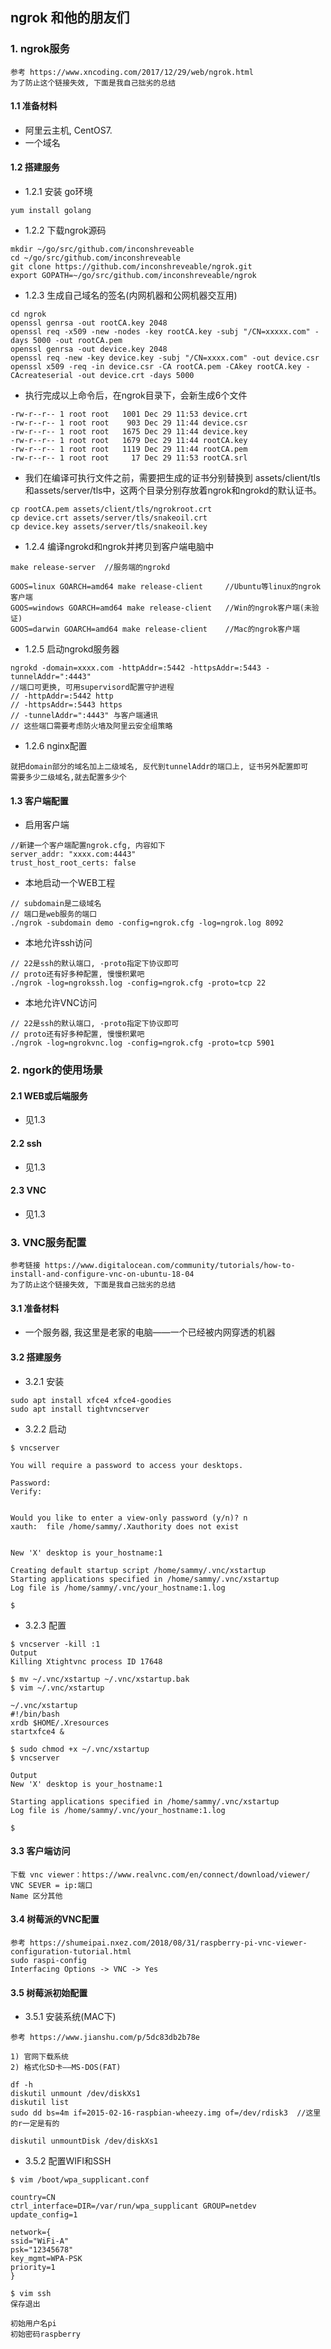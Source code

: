 ## ngrok 和他的朋友们


### 1. ngrok服务

```
参考 https://www.xncoding.com/2017/12/29/web/ngrok.html
为了防止这个链接失效, 下面是我自己拙劣的总结
```

#### 1.1 准备材料

* 阿里云主机, CentOS7.
* 一个域名

#### 1.2 搭建服务


* 1.2.1 安装 go环境

```
yum install golang
```

* 1.2.2 下载ngrok源码

```
mkdir ~/go/src/github.com/inconshreveable
cd ~/go/src/github.com/inconshreveable
git clone https://github.com/inconshreveable/ngrok.git
export GOPATH=~/go/src/github.com/inconshreveable/ngrok
```

* 1.2.3 生成自己域名的签名(内网机器和公网机器交互用)

```
cd ngrok
openssl genrsa -out rootCA.key 2048
openssl req -x509 -new -nodes -key rootCA.key -subj "/CN=xxxxx.com" -days 5000 -out rootCA.pem
openssl genrsa -out device.key 2048
openssl req -new -key device.key -subj "/CN=xxxx.com" -out device.csr
openssl x509 -req -in device.csr -CA rootCA.pem -CAkey rootCA.key -CAcreateserial -out device.crt -days 5000
```

* 执行完成以上命令后，在ngrok目录下，会新生成6个文件

```
-rw-r--r-- 1 root root   1001 Dec 29 11:53 device.crt
-rw-r--r-- 1 root root    903 Dec 29 11:44 device.csr
-rw-r--r-- 1 root root   1675 Dec 29 11:44 device.key
-rw-r--r-- 1 root root   1679 Dec 29 11:44 rootCA.key
-rw-r--r-- 1 root root   1119 Dec 29 11:44 rootCA.pem
-rw-r--r-- 1 root root     17 Dec 29 11:53 rootCA.srl
```

* 我们在编译可执行文件之前，需要把生成的证书分别替换到 assets/client/tls和assets/server/tls中，这两个目录分别存放着ngrok和ngrokd的默认证书。

```
cp rootCA.pem assets/client/tls/ngrokroot.crt
cp device.crt assets/server/tls/snakeoil.crt
cp device.key assets/server/tls/snakeoil.key
```

* 1.2.4 编译ngrokd和ngrok并拷贝到客户端电脑中

```
make release-server  //服务端的ngrokd

GOOS=linux GOARCH=amd64 make release-client     //Ubuntu等linux的ngrok客户端
GOOS=windows GOARCH=amd64 make release-client   //Win的ngrok客户端(未验证)
GOOS=darwin GOARCH=amd64 make release-client    //Mac的ngrok客户端

```

* 1.2.5 启动ngrokd服务器

```
ngrokd -domain=xxxx.com -httpAddr=:5442 -httpsAddr=:5443 -tunnelAddr=":4443"
//端口可更换, 可用supervisord配置守护进程
// -httpAddr=:5442 http
// -httpsAddr=:5443 https
// -tunnelAddr=":4443" 与客户端通讯
// 这些端口需要考虑防火墙及阿里云安全组策略
```

* 1.2.6 nginx配置

```
就把domain部分的域名加上二级域名, 反代到tunnelAddr的端口上, 证书另外配置即可
需要多少二级域名,就去配置多少个
```

#### 1.3 客户端配置

* 启用客户端

```
//新建一个客户端配置ngrok.cfg, 内容如下
server_addr: "xxxx.com:4443"
trust_host_root_certs: false
```

* 本地启动一个WEB工程

```
// subdomain是二级域名
// 端口是web服务的端口
./ngrok -subdomain demo -config=ngrok.cfg -log=ngrok.log 8092
```

* 本地允许ssh访问

```
// 22是ssh的默认端口, -proto指定下协议即可
// proto还有好多种配置, 慢慢积累吧
./ngrok -log=ngrokssh.log -config=ngrok.cfg -proto=tcp 22
```

* 本地允许VNC访问

```
// 22是ssh的默认端口, -proto指定下协议即可
// proto还有好多种配置, 慢慢积累吧
./ngrok -log=ngrokvnc.log -config=ngrok.cfg -proto=tcp 5901
```

### 2. ngork的使用场景 

#### 2.1 WEB或后端服务

* 见1.3

#### 2.2 ssh

* 见1.3

#### 2.3 VNC

* 见1.3

### 3. VNC服务配置

```
参考链接 https://www.digitalocean.com/community/tutorials/how-to-install-and-configure-vnc-on-ubuntu-18-04
为了防止这个链接失效, 下面是我自己拙劣的总结
```

#### 3.1 准备材料

* 一个服务器, 我这里是老家的电脑——一个已经被内网穿透的机器

#### 3.2 搭建服务

* 3.2.1 安装

```
sudo apt install xfce4 xfce4-goodies
sudo apt install tightvncserver
```

* 3.2.2 启动

```
$ vncserver

You will require a password to access your desktops.

Password:
Verify:


Would you like to enter a view-only password (y/n)? n
xauth:  file /home/sammy/.Xauthority does not exist


New 'X' desktop is your_hostname:1

Creating default startup script /home/sammy/.vnc/xstartup
Starting applications specified in /home/sammy/.vnc/xstartup
Log file is /home/sammy/.vnc/your_hostname:1.log

$
```

* 3.2.3 配置

```
$ vncserver -kill :1
Output
Killing Xtightvnc process ID 17648

$ mv ~/.vnc/xstartup ~/.vnc/xstartup.bak
$ vim ~/.vnc/xstartup

~/.vnc/xstartup
#!/bin/bash
xrdb $HOME/.Xresources
startxfce4 &

$ sudo chmod +x ~/.vnc/xstartup
$ vncserver

Output
New 'X' desktop is your_hostname:1

Starting applications specified in /home/sammy/.vnc/xstartup
Log file is /home/sammy/.vnc/your_hostname:1.log

$ 
```



#### 3.3 客户端访问


```
下载 vnc viewer：https://www.realvnc.com/en/connect/download/viewer/
VNC SEVER = ip:端口
Name 区分其他
```



#### 3.4 树莓派的VNC配置

```
参考 https://shumeipai.nxez.com/2018/08/31/raspberry-pi-vnc-viewer-configuration-tutorial.html
sudo raspi-config
Interfacing Options -> VNC -> Yes
```

#### 3.5 树莓派初始配置

* 3.5.1 安装系统(MAC下)

```
参考 https://www.jianshu.com/p/5dc83db2b78e

1) 官网下载系统
2) 格式化SD卡——MS-DOS(FAT)

df -h
diskutil unmount /dev/diskXs1
diskutil list
sudo dd bs=4m if=2015-02-16-raspbian-wheezy.img of=/dev/rdisk3  //这里的r一定是有的

diskutil unmountDisk /dev/diskXs1

```

* 3.5.2 配置WIFI和SSH

```
$ vim /boot/wpa_supplicant.conf

country=CN
ctrl_interface=DIR=/var/run/wpa_supplicant GROUP=netdev
update_config=1
 
network={
ssid="WiFi-A"
psk="12345678"
key_mgmt=WPA-PSK
priority=1
}

$ vim ssh
保存退出

初始用户名pi
初始密码raspberry
```